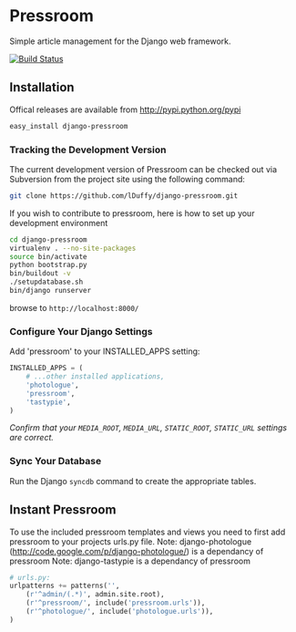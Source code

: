 # Pressroom


Simple article management for the Django web framework.

[![Build Status](https://secure.travis-ci.org/petry/django-pressroom.png?branch=master)](http://travis-ci.org/petry/django-pressroom)


## Installation

Offical releases are available from http://pypi.python.org/pypi

```bash
easy_install django-pressroom
```

### Tracking the Development Version

The current development version of Pressroom can be checked out via Subversion from the project site using the following command:

```bash
git clone https://github.com/lDuffy/django-pressroom.git
```

If you wish to contribute to pressroom, here is how to set up your development environment

```bash
cd django-pressroom
virtualenv . --no-site-packages
source bin/activate
python bootstrap.py
bin/buildout -v
./setupdatabase.sh
bin/django runserver
```
browse to `http://localhost:8000/`


### Configure Your Django Settings

Add 'pressroom' to your INSTALLED_APPS setting:

```python
INSTALLED_APPS = (
    # ...other installed applications,
    'photologue',
    'pressroom',
    'tastypie',
)
```

_Confirm that your `MEDIA_ROOT`, `MEDIA_URL`, `STATIC_ROOT`, `STATIC_URL` settings are correct._

### Sync Your Database

Run the Django `syncdb` command to create the appropriate tables.


## Instant Pressroom


To use the included pressroom templates and views you need to first add pressroom to your projects urls.py file.
Note: django-photologue (http://code.google.com/p/django-photologue/) is a dependancy of pressroom
Note: django-tastypie is a dependancy of pressroom

```python
# urls.py:
urlpatterns += patterns('',
    (r'^admin/(.*)', admin.site.root),
    (r'^pressroom/', include('pressroom.urls')),
    (r'^photologue/', include('photologue.urls')),
)
```

